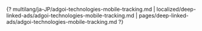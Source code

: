 {? multilang/ja-JP/adgoi-technologies-mobile-tracking.md | localized/deep-linked-ads/adgoi-technologies-mobile-tracking.md | pages/deep-linked-ads/adgoi-technologies-mobile-tracking.md ?}
